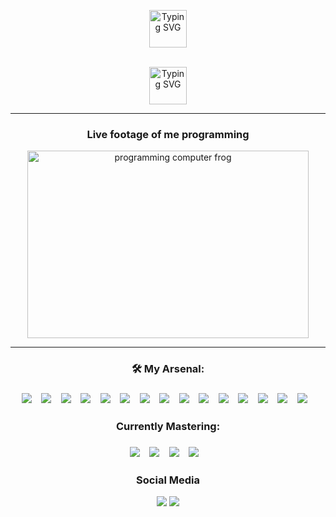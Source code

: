 
<div align="center">
   <p>
      <a  href="https://git.io/typing-svg"><img src="https://readme-typing-svg.demolab.com?font=Fira+Code&duration=.1&pause=1000&color=F70000FF&center=true&multiline=true&width=435&lines=Hey+there,+i'm+Allen+Valdez" alt="Typing SVG" height="60" /></a>
   </p>
   <br/>
      <a href="https://git.io/typing-svg"><img src="https://readme-typing-svg.demolab.com?font=Fira+Code&duration=4500&pause=1000&color=F70000FF&center=true&width=420&lines=Full+stack+software+engineer.;Experienced+developer.;Problem+solver.;Innovator.;Always+learning." alt="Typing SVG" height="60"/></a>
</div>

<hr/>
<div align="center">
   <h3>Live footage of me programming</h3>
    <img src="https://user-images.githubusercontent.com/68507863/200747936-9eb9aed0-73c9-4fa8-8d8d-1fea80d2de5b.gif" alt="programming computer frog" width="450" height="300"/>
</div>
<hr/>
<div align="center">
<h3>🛠️ My Arsenal:<h3/>
   <img src="https://img.shields.io/badge/react%20-%2320232a.svg?&style=for-the-badge&logo=react&logoColor=%2361DAFB"/>&nbsp&nbsp&nbsp
   <img src="https://img.shields.io/badge/javascript%20-%23323330.svg?&style=for-the-badge&logo=javascript&logoColor=%23F7DF1E"/>&nbsp&nbsp&nbsp
   <img src="https://img.shields.io/badge/c%23%20-%23239120.svg?&style=for-the-badge&logo=c-sharp&logoColor=white"/>&nbsp&nbsp&nbsp
   <img src="https://img.shields.io/badge/html5%20-%23E34F26.svg?&style=for-the-badge&logo=html5&logoColor=white"/>&nbsp&nbsp&nbsp
   <img src="https://img.shields.io/badge/css3%20-%231572B6.svg?&style=for-the-badge&logo=css3&logoColor=white"/>&nbsp&nbsp&nbsp
   <img src="https://img.shields.io/badge/express.js%20-%23404d59.svg?&style=for-the-badge"/>&nbsp&nbsp&nbsp
   <img src="https://img.shields.io/badge/bootstrap%20-%23563D7C.svg?&style=for-the-badge&logo=bootstrap&logoColor=white"/>&nbsp&nbsp&nbsp
   <img src="https://img.shields.io/badge/redux%20-%23593d88.svg?&style=for-the-badge&logo=redux&logoColor=white"/>&nbsp&nbsp&nbsp
   <img src="https://img.shields.io/badge/jquery%20-%230769AD.svg?&style=for-the-badge&logo=jquery&logoColor=white"/>&nbsp&nbsp&nbsp
   <img src="https://img.shields.io/badge/SASS%20-hotpink.svg?&style=for-the-badge&logo=SASS&logoColor=white"/>&nbsp&nbsp&nbsp
  	<img src="https://img.shields.io/badge/git%20-%23F05033.svg?&style=for-the-badge&logo=git&logoColor=white"/>&nbsp&nbsp&nbsp
   <img src="https://img.shields.io/badge/github%20-%23121011.svg?&style=for-the-badge&logo=github&logoColor=white"/>&nbsp&nbsp&nbsp
   <img src="https://img.shields.io/badge/firebase%20-%23039BE5.svg?&style=for-the-badge&logo=firebase"/>&nbsp&nbsp&nbsp
   <img src="https://img.shields.io/badge/mysql-%2300f.svg?&style=for-the-badge&logo=mysql&logoColor=white"/>&nbsp&nbsp&nbsp
   <img src ="https://img.shields.io/badge/sqlite-%2307405e.svg?&style=for-the-badge&logo=sqlite&logoColor=white"/>&nbsp&nbsp&nbsp
   
   <h3>Currently Mastering: <h3/>
      <img src="https://img.shields.io/badge/c++%20-%2300599C.svg?&style=for-the-badge&logo=c%2B%2B&ogoColor=white"/>&nbsp&nbsp&nbsp
      <img src="https://img.shields.io/badge/java-%23ED8B00.svg?&style=for-the-badge&logo=java&logoColor=white"/>&nbsp&nbsp&nbsp
      <img src="https://img.shields.io/badge/AWS%20-%23FF9900.svg?&style=for-the-badge&logo=amazon-aws&logoColor=white"/>&nbsp&nbsp&nbsp
      <img src="https://img.shields.io/badge/azure%20-%230072C6.svg?&style=for-the-badge&logo=azure-devops&logoColor=white"/>&nbsp&nbsp&nbsp
</div>
<div>
   

<div align="center" height="50">
 <h3>Social Media</h3>
<!--    <a href="https://www.linkedin.com/in/allen-valdez-b770291b4/"><img src="https://user-images.githubusercontent.com/68507863/200756509-d8f7c7f6-1f10-4bc0-9419-d070e7b946d7.png" alt="red linkedin logo" width="30" height="30"/></a> -->
   	<a href="https://www.linkedin.com/in/allen-valdez/"><img src="https://img.shields.io/badge/linkedin%20-%230077B5.svg?&style=for-the-badge&logo=linkedin&logoColor=white"/><a/>
         <a href="https://twitter.com/AValdez98"><img src="https://img.shields.io/badge/@AValdez98%20-%231DA1F2.svg?&style=for-the-badge&logo=Twitter&logoColor=white"/><a/>
<div>
    
</div>
<!---
Allen-Valdez/Allen-Valdez is a ✨ special ✨ repository because its `README.md` (this file) appears on your GitHub profile.
You can click the Preview link to take a look at your changes.
--->

